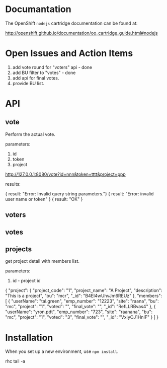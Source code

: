 # Documantation

The OpenShift `nodejs` cartridge documentation can be found at:

http://openshift.github.io/documentation/oo_cartridge_guide.html#nodejs

# Open Issues and Action Items

1. add vote round for "voters" api - done
2. add BU filter to "votes" - done
3. add api for final votes.
4. provide BU list.

# API

## vote

Perform the actual vote.

parameters:
1. id
2. token
3. project

http://127.0.0.1:8080/vote?id=nnn&token=tttt&project=ppp

results:

{ result: "Error: Invalid query string parameters."}
{ result: "Error: invalid user name or token" }
{ result: "OK" }

## voters

## votes

## projects

get project detail with members list.
 
parameters:
1. id - project id

{
   "project":    {
      "project_code": "1",
      "project_name": "A Project",
      "description": "This is a project",
      "bu": "mcr",
      "_id": "B4El4wUhvJm6REUz"
   },
   "members":    [
            {
         "userName": "tal.green",
         "emp_number": "12223",
         "site": "raana",
         "bu": "mc",
         "project": "1",
         "voted": "",
         "final_vote": "",
         "_id": "RefLLRBvas4"
      },
            {
         "userName": "yron.pdt",
         "emp_number": "723",
         "site": "raanana",
         "bu": "mc",
         "project": "1",
         "voted": "3",
         "final_vote": "",
         "_id": "VxIyCJ1HnIF"
      }
   ]
}

# Installation

When you set up a new environment, use `npm install`.

rhc tail -a <app>